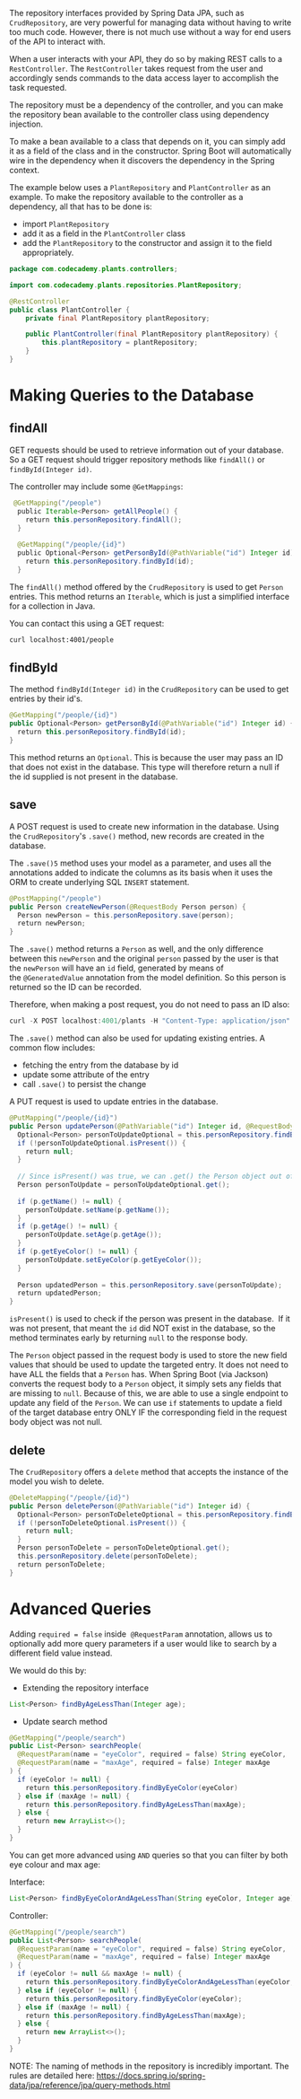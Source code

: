  The repository interfaces provided by Spring Data JPA, such as `CrudRepository`, are very powerful for managing data without having to write too much code.  However, there is not much use without a way for end users of the API to interact with. 

When a user interacts with your API, they do so by making  REST calls to a `RestController`.  The `RestController` takes request from the user and accordingly sends commands to the data access layer to accomplish the task requested.

The repository must be a dependency of the controller, and you can make the repository bean available to the controller class using dependency injection.

To make a bean available to a class that depends on it, you can simply add it as a field of the class and in the constructor. Spring Boot will automatically wire in the dependency when it discovers the dependency in the Spring context. 

The example below uses a `PlantRepository` and `PlantController` as an example. To make the repository available to the controller as a dependency, all that has to be done is:
- import `PlantRepository` 
- add it as a field in the `PlantController` class
- add the `PlantRepository` to the constructor and assign it to the field appropriately.

``` java
package com.codecademy.plants.controllers;

import com.codecademy.plants.repositories.PlantRepository;

@RestController
public class PlantController {
	private final PlantRepository plantRepository;  

	public PlantController(final PlantRepository plantRepository) {
		this.plantRepository = plantRepository;
	}
}
```

# Making Queries to the Database
## findAll
GET requests should be used to retrieve information out of your database.  So a GET request should trigger repository methods like `findAll()` or  `findById(Integer id)`. 

The controller may include some `@GetMappings`:
``` java
 @GetMapping("/people")  
  public Iterable<Person> getAllPeople() {  
    return this.personRepository.findAll();  
  }  
  
  @GetMapping("/people/{id}")  
  public Optional<Person> getPersonById(@PathVariable("id") Integer id) {  
    return this.personRepository.findById(id);  
  }
```

The `findAll()` method offered by the `CrudRepository` is used to get `Person` entries.
This method returns an `Iterable`, which is just a simplified interface for a collection in Java.

You can contact this using a GET request:
``` bash
curl localhost:4001/people
```

## findById
The method `findById(Integer id)` in the `CrudRepository` can be used to get entries by their id's. 

``` Java
@GetMapping("/people/{id}")  
public Optional<Person> getPersonById(@PathVariable("id") Integer id) {  
  return this.personRepository.findById(id);  
}
```

This method returns an `Optional`. This is because the user may pass an ID that does not exist in the database. This type will therefore return a null if the id supplied is not present in the database.

## save
A POST request is used to create new information in the database. Using the `CrudRepository`'s `.save()` method, new records are created in the database.

The `.save()5` method uses your model as a parameter, and uses all the annotations added to indicate the columns as its basis when it uses the ORM to create underlying SQL `INSERT` statement. 

``` Java
@PostMapping("/people")  
public Person createNewPerson(@RequestBody Person person) {  
  Person newPerson = this.personRepository.save(person);  
  return newPerson;  
}
```

The `.save()` method returns a `Person` as well, and the only difference between this `newPerson` and the original `person` passed by the user is that the `newPerson` will have an `id` field, generated by means of the `@GeneratedValue` annotation from the model definition. So this person is returned so the ID can be recorded.

Therefore, when making a post request, you do not need to pass an ID also:
``` Java
curl -X POST localhost:4001/plants -H "Content-Type: application/json" -d "{\"name\":\"Ficus\",\"quantity\":2, \"wateringFrequency\": 3, \"hasFruit\": false}"
```

The `.save()` method can also be used for updating existing entries. A common flow includes:
- fetching the entry from the database by id
- update some attribute of the entry
- call `.save()` to persist the change

A PUT request is used to update entries in the database.

``` Java
@PutMapping("/people/{id}")  
public Person updatePerson(@PathVariable("id") Integer id, @RequestBody Person p) {  
  Optional<Person> personToUpdateOptional = this.personRepository.findById(id);  
  if (!personToUpdateOptional.isPresent()) {  
    return null;  
  }  
  
  // Since isPresent() was true, we can .get() the Person object out of the Optional  
  Person personToUpdate = personToUpdateOptional.get();  
  
  if (p.getName() != null) {  
    personToUpdate.setName(p.getName());  
  }  
  if (p.getAge() != null) {  
    personToUpdate.setAge(p.getAge());  
  }  
  if (p.getEyeColor() != null) {  
    personToUpdate.setEyeColor(p.getEyeColor());  
  }  
  
  Person updatedPerson = this.personRepository.save(personToUpdate);  
  return updatedPerson;  
}
```

`isPresent()` is used to check if the person was present in the database.  If it was not present, that meant the `id` did NOT exist in the database, so the method terminates early by returning `null` to the response body.

The `Person` object passed in the request body is used to store the new field values that should be used to update the targeted entry. It does not need to have ALL the fields that a `Person` has. When Spring Boot (via Jackson) converts the request body to a `Person` object, it simply sets any fields that are missing to `null`. Because of this, we are able to use a single endpoint to update any field of the `Person`. We can use `if` statements to update a field of the target database entry ONLY IF the corresponding field in the request body object was not null.

## delete
The `CrudRepository` offers a `delete` method that accepts the instance of the model you wish to delete.

``` Java
@DeleteMapping("/people/{id}")  
public Person deletePerson(@PathVariable("id") Integer id) {  
  Optional<Person> personToDeleteOptional = this.personRepository.findById(id);  
  if (!personToDeleteOptional.isPresent()) {  
    return null;  
  }  
  Person personToDelete = personToDeleteOptional.get();  
  this.personRepository.delete(personToDelete);  
  return personToDelete;  
}
```

# Advanced Queries

Adding `required = false` inside  `@RequestParam` annotation, allows us to optionally add more query parameters if a user would like to search by a different field value instead.

We would do this by:

- Extending the repository interface
``` Java
List<Person> findByAgeLessThan(Integer age);
```
- Update search method
``` java
@GetMapping("/people/search")  
public List<Person> searchPeople(  
  @RequestParam(name = "eyeColor", required = false) String eyeColor,  
  @RequestParam(name = "maxAge", required = false) Integer maxAge  
) {  
  if (eyeColor != null) {  
    return this.personRepository.findByEyeColor(eyeColor)  
  } else if (maxAge != null) {  
    return this.personRepository.findByAgeLessThan(maxAge);  
  } else {  
    return new ArrayList<>();  
  }  
}
```

You can get more advanced using `AND` queries so that you can filter by both eye colour and max age:

Interface:
``` java
List<Person> findByEyeColorAndAgeLessThan(String eyeColor, Integer age);
```
Controller:
``` java
@GetMapping("/people/search")  
public List<Person> searchPeople(  
  @RequestParam(name = "eyeColor", required = false) String eyeColor,  
  @RequestParam(name = "maxAge", required = false) Integer maxAge  
) {  
  if (eyeColor != null && maxAge != null) {  
    return this.personRepository.findByEyeColorAndAgeLessThan(eyeColor, maxAge);  
  } else if (eyeColor != null) {  
    return this.personRepository.findByEyeColor(eyeColor);  
  } else if (maxAge != null) {  
    return this.personRepository.findByAgeLessThan(maxAge);  
  } else {  
    return new ArrayList<>();  
  }  
}
```

NOTE: The naming of methods in the repository is incredibly important. The rules are detailed here:  https://docs.spring.io/spring-data/jpa/reference/jpa/query-methods.html